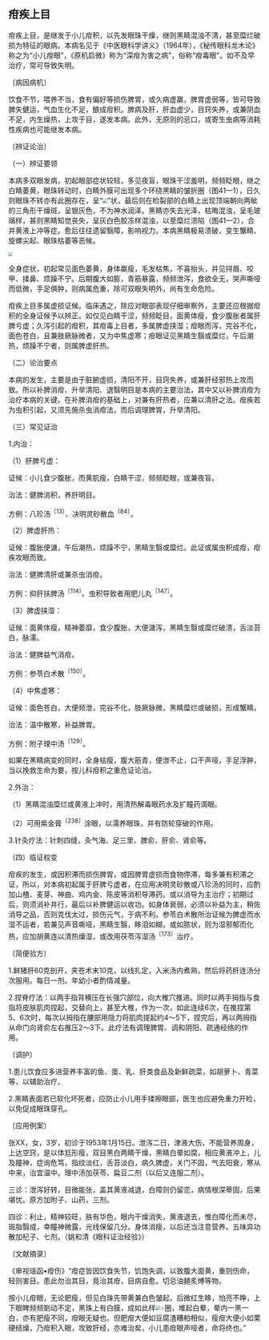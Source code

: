 ## 疳疾上目

疳疾上目，是继发于小儿疳积，以先发眼珠干燥，继则黑睛混浊不清，甚至糜烂破损为特征的眼病。本病名见于《中医眼科学讲义》（1964年），《秘传眼科龙木论》称之为“小儿疳眼”，《原机启微》称为“深疳为害之病”，俗称“疳毒眼”。如不及早治疗，常可导致失明。

〔病因病机〕

饮食不节，喂养不当，食有偏好等损伤脾胃，或久病虚羸，脾胃虚弱等，皆可导致脾失健运，气血生化不足，酿成疳积。脾病及肝，肝血虚少，目窍失养，或兼阴血不足，内生燥热，上攻于目，遂发本病。此外，无原则的忌口，或寄生虫病等消耗性疾病也可能继发本病。

〔辨证论治〕

（一）辨证要领

本病多双眼发病，初起眼部症状较轻，多见夜盲，眼珠干涩羞明，频频眨眼，继之白睛萎黄，眼珠转动时，白睛外膜可出现多个环绕黑睛的皱折圈（图41—1），日久则眼珠不转亦有此圈存在，呈“<img src="./img/皱折圈1.jpg" style="zoom:60%;" />”状，最后则在睑裂部的白睛上出现顶端朝向两眦的三角形干燥斑，呈银灰色，不为神水润泽。黑睛亦失去光泽，枯晦混浊，呈毛玻璃样，甚则黑睛知觉丧失，呈灰白色胶冻样混浊，以至糜烂溃陷（图41—2），合并黄液上冲等症。愈后往往遗留翳障，影响视力。本病黑睛极易溃破，变生蟹睛、旋螺尖起、眼珠枯萎等恶候。

<img src="./img/41.jpg" style="zoom:50%;" />

全身症状，初起常见面色萎黄，身体羸瘦，毛发枯焦，不喜抬头，并见挦眉、咬甲、揉鼻、烦躁不宁。后期腹大如膨，青筋暴露，频频泄泻，食欲全无，哭声嘶哑而低微，手足俱肿，则病属危重，除可双眼失明外，尚有生命危险。

疳疾上目多属虚损证候。临床遇之，除应对眼部表现仔细审察外，主要还应根据疳积的全身证候予以辨正。如仅见白睛干涩，频频眨目，面黄体瘦，食少腹胀者属肝脾亏虚；久泻引起的疳积，其疳毒上目者，多属脾虚挟湿；疳眼而泻，完谷不化，面色苍白，且兼肢厥脉微者，又为中焦虚寒；疳眼证见黑睛生翳或糜烂，午后潮热，烦躁不宁者，则属脾虚肝热。

（二）论治要点

本病的发生，主要是由于脏腑虚损，清阳不开，目窍失养，或兼肝经邪热上攻而致。所以补脾消疳、升举清阳、退翳明目是本病的主要治法，其中又以补脾消疳为治疗本病的关键。在补脾消疳的基础上，对兼有肝热者，应兼以清肝之法。疳疾若为虫积引起，又须先施杀虫消疳法，而后调理脾胃，升举清阳。

（三）常见证治

1.内治：

（1）肝脾亏虚：

证候：小儿食少腹胀，而黄肌瘦，白睛干涩，频频眨眼，或兼夜盲。

治法：健脾消积，养肝明目。

方例：八珍汤<sup>〔13〕</sup>、决明灵砂散血<sup>〔84〕</sup>。

（2）脾虚肝热：

证候：腹胀便溏，午后潮热，烦躁不宁，黑睛生翳或糜烂。此证或属虫积成疳，疳疾攻眼而致。

治法：健脾清肝或兼杀虫消疳。

方例：抑肝扶脾汤<sup>〔114〕</sup>。虫积导致者用肥儿丸<sup>〔147〕</sup>。

（3）脾虚挟湿：

证候：面黄体瘦，精神萎靡，食少腹胀，大便溏泻，黑睛生翳或糜烂破溃，舌淡苔白，脉濡。

治法：健脾益气消疳。

方例：参苓白术散<sup>〔150〕</sup>。

（4）中焦虚寒：

证候：面色苍白，大便频泄，完谷不化，肢厥脉微，黑睛糜烂或破损，形成蟹睛。

治法：温中散寒，补益脾胃。

方例：附子理中汤<sup>〔129〕</sup>。

如果在黑睛病变的同时，全身枯瘦，腹大筋青，便泄不止，口干声哑，手足浮肿，当以挽救生命为要，按儿科疳积之重危证论治。

2.外治：

（1）黑睛混浊糜烂或黄液上冲时，用清热解毒眼药水及扩瞳药滴眼。

（2）可用紫金膏<sup>〔238〕</sup>涂眼，以濡养眼珠，并有防轮穿破的作用。

3.针灸疗法：针刺四缝，灸气海、足三里、脾俞、肝俞、肾俞等。

（四）临证权变

疳疾的发生，或因积滞而损伤脾胃，或因脾胃虚损而食物停滞，每多兼有积滞之证，所以，对本病初起属于肝脾亏虚者，在应用决明灵砂散或八珍汤的同时，应酌加山楂、麦芽、神曲、鸡内金、陈皮等消积导滞药。或以消导为主治疗；初期过后，则须消补并行，最后以补脾健运以收功。如身体衰弱，必须以补益为主，稍佐消导之品，否则克伐太过，损伤元气，于病不利。参苓白术散所治证候为脾虚而水湿不运者，若兼见声音嘶哑，黑睛生翳，眵泪如糊，或如脓状，则为湿邪郁而化热，应加胡黄连以清热燥湿，或改用茯苓泻湿汤<sup>〔173〕</sup>治疗。

〔简便验方〕

1.鲜猪肝60克剖开，夹苍术末10克，以线扎定，入米汤内煮熟，然后将药肝连汤分次服用。每日一剂。年幼小者酌情减量。

2.捏脊疗法：以两手指背横压在长强穴部位，向大椎穴推进。同时以两手拇指与食指将皮肤肌肉捏起，交替向上，甚至大椎，作为一次，如此连续6次，在推捏第5、6次时，每次以拇指在腰部用隐力将肌肉提起约4〜5下，捏完后，再以两拇指从命门向肾俞左右推压2〜3下。此疗法有调理脾胃、调和阴阳、疏通经络的作用。

〔调护〕

1.患儿饮食应多进营养丰富的鱼、蛋、乳、肝类食品及新鲜疏菜，如胡萝卜、青菜等，以辅助治疗。

2.黑睛表面若已软化坏死者，应防止小儿用手揉擦眼部，医生也应避免重力开睑，以免促成眼珠穿孔。

〔应用例案〕

张XX，女，3岁，初诊于1953年1月15日。泄泻二日，津液大伤，不能营养周身，上达空窍，是以体尪形瘦，双目黑白两睛干燥，黑睛白晕如腐，相应黄液冲上，儿及瞳神，症询危笃，指纹淡红，舌苔淡白，病久脾虚，关门不固，气去阳衰，寒从中来，治宜温中。理中汤加茯苓、扁豆二剂（以后又连服二剂）。

三诊：泄泻好转，目微能张，盖其黄液减退，白障则仍留恋，病情根深蒂固，后果堪忧。原方加附子、山药，三剂。

四诊：利止，精神较旺，肤有华色，眼内干燥消失，黄液退去，惟白障化而未尽，斑脂翳成，幸瞳神微露，光线保留几分。身体消瘦，以后还当注意营养。五味异功散加杞子、七剂。（姚和清《眼科证治经验》）

〔文献摘录〕

《审视瑶函•疳伤》“疳症皆因饮食失节，饥饱失调，以致腹大面黄，重则伤命，轻则害目。患此勿治其目，竟治其疳，目病自愈。切忌油麺炙煿等物。

按小儿疳眼，无论肥瘦，但见白珠先带黄兼白色皱起，后微红生眵，怕亮不睁，上下眼睥频频劄动不定，黑珠上有白膜，成如此样<img src="./img/皱折圈2.jpg" alt="？" style="zoom:60%;" />圈，堆起白晕，晕内一黑一白，亦有肥瘦不同，疳眼无疑也。但肥疳大便如豆腐渣糟粕相似，瘦疳大便小如栗硬结燥，乃疳积入眼，攻致肝经，亦难治矣，小儿患疳眼声哑者，命将终也。”

